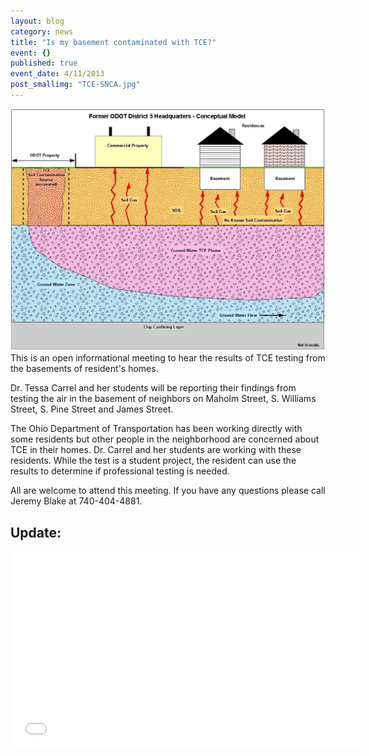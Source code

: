 ```yaml
---
layout: blog
category: news
title: "Is my basement contaminated with TCE?"
event: {}
published: true
event_date: 4/11/2013
post_smallimg: "TCE-SNCA.jpg"
---
```


![TCE-SNCA.jpg](/public/images/TCE-SNCA.jpg)
This is an open informational meeting to hear the results of TCE testing from the basements of resident's homes.

Dr. Tessa Carrel and her students will be reporting their findings from testing the air in the basement of neighbors on Maholm Street, S. Williams Street, S. Pine Street and James Street.

The Ohio Department of Transportation has been working directly with some residents but other people in the neighborhood are concerned about TCE in their homes. Dr. Carrel and her students are working with these residents. While the test is a student project, the resident can use the results to determine if professional testing is needed.

All are welcome to attend this meeting. If you have any questions please call Jeremy Blake at 740-404-4881.

## Update:
<iframe width="560" height="315" src="//www.youtube.com/embed/kQ9OJVEsF2M" frameborder="0" allowfullscreen></iframe>
